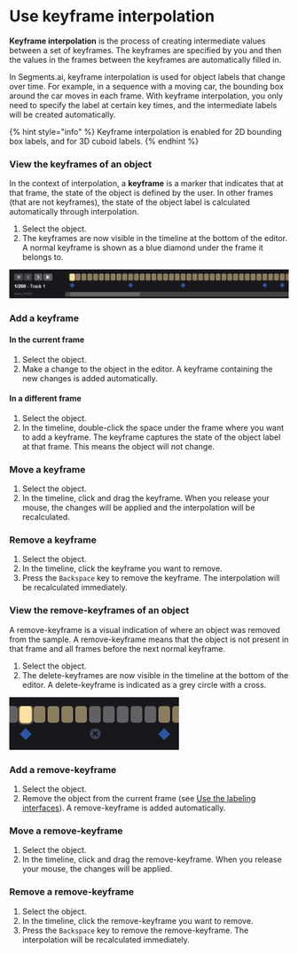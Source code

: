 # Use keyframe interpolation

**Keyframe interpolation** is the process of creating intermediate values between a set of keyframes. The keyframes are specified by you and then the values in the frames between the keyframes are automatically filled in.

In Segments.ai, keyframe interpolation is used for object labels that change over time. For example, in a sequence with a moving car, the bounding box around the car moves in each frame. With keyframe interpolation, you only need to specify the label at certain key times, and the intermediate labels will be created automatically.

{% hint style="info" %}
Keyframe interpolation is enabled for 2D bounding box labels, and for 3D cuboid labels.&#x20;
{% endhint %}

### View the keyframes of an object

In the context of interpolation, a **keyframe** is a marker that indicates that at that frame, the state of the object is defined by the user. In other frames (that are not keyframes), the state of the object label is calculated automatically through interpolation.&#x20;

1. Select the object.
2. The keyframes are now visible in the timeline at the bottom of the editor. A normal keyframe is shown as a blue diamond under the frame it belongs to.

![](<../../.gitbook/assets/image (22).png>)

### Add a keyframe

#### In the current frame

1. Select the object.
2. Make a change to the object in the editor. A keyframe containing the new changes is added automatically.

#### In a different frame

1. Select the object.
2. In the timeline, double-click the space under the frame where you want to add a keyframe. The keyframe captures the state of the object label at that frame. This means the object will not change.

### Move a keyframe

1. Select the object.
2. In the timeline, click and drag the keyframe. When you release your mouse, the changes will be applied and the interpolation will be recalculated.

### Remove a keyframe

1. Select the object.
2. In the timeline, click the keyframe you want to remove.
3. Press the `Backspace` key to remove the keyframe. The interpolation will be recalculated immediately.

### View the remove-keyframes of an object

A remove-keyframe is a visual indication of where an object was removed from the sample. A remove-keyframe means that the object is not present in that frame and all frames before the next normal keyframe.&#x20;

1. Select the object.
2. The delete-keyframes are now visible in the timeline at the bottom of the editor. A delete-keyframe is indicated as a grey circle with a cross.

![](<../../.gitbook/assets/image (23).png>)

### Add a remove-keyframe

1. Select the object.
2. Remove the object from the current frame (see [Use the labeling interfaces](./)). A remove-keyframe is added automatically.

### Move a remove-keyframe

1. Select the object.
2. In the timeline, click and drag the remove-keyframe. When you release your mouse, the changes will be applied.

### Remove a remove-keyframe

1. Select the object.
2. In the timeline, click the remove-keyframe you want to remove.
3. Press the `Backspace` key to remove the remove-keyframe. The interpolation will be recalculated immediately.
